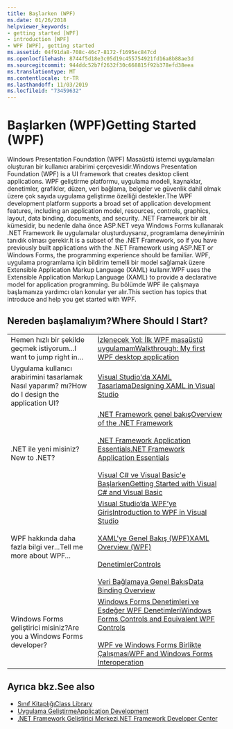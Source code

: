 ```yaml
---
title: Başlarken (WPF)
ms.date: 01/26/2018
helpviewer_keywords:
- getting started [WPF]
- introduction [WPF]
- WPF [WPF], getting started
ms.assetid: 04f91da8-708c-46c7-8172-f1695ec847cd
ms.openlocfilehash: 8744f5d18e3c05d19c455754921fd16a8b88ae3d
ms.sourcegitcommit: 944ddc52b7f2632f30c668815f92b378efd38eea
ms.translationtype: MT
ms.contentlocale: tr-TR
ms.lasthandoff: 11/03/2019
ms.locfileid: "73459632"
---
```

# <a name="getting-started-wpf"></a><span data-ttu-id="225b0-102">Başlarken (WPF)</span><span class="sxs-lookup"><span data-stu-id="225b0-102">Getting Started (WPF)</span></span>
<span data-ttu-id="225b0-103">Windows Presentation Foundation (WPF) Masaüstü istemci uygulamaları oluşturan bir kullanıcı arabirimi çerçevesidir.</span><span class="sxs-lookup"><span data-stu-id="225b0-103">Windows Presentation Foundation (WPF) is a UI framework that creates desktop client applications.</span></span> <span data-ttu-id="225b0-104">WPF geliştirme platformu, uygulama modeli, kaynaklar, denetimler, grafikler, düzen, veri bağlama, belgeler ve güvenlik dahil olmak üzere çok sayıda uygulama geliştirme özelliği destekler.</span><span class="sxs-lookup"><span data-stu-id="225b0-104">The WPF development platform supports a broad set of application development features, including an application model, resources, controls, graphics, layout, data binding, documents, and security.</span></span> <span data-ttu-id="225b0-105">.NET Framework bir alt kümesidir, bu nedenle daha önce ASP.NET veya Windows Forms kullanarak .NET Framework ile uygulamalar oluşturduysanız, programlama deneyiminin tanıdık olması gerekir.</span><span class="sxs-lookup"><span data-stu-id="225b0-105">It is a subset of the .NET Framework, so if you have previously built applications with the .NET Framework using ASP.NET or Windows Forms, the programming experience should be familiar.</span></span> <span data-ttu-id="225b0-106">WPF, uygulama programlama için bildirim temelli bir model sağlamak üzere Extensible Application Markup Language (XAML) kullanır.</span><span class="sxs-lookup"><span data-stu-id="225b0-106">WPF uses the Extensible Application Markup Language (XAML) to provide a declarative model for application programming.</span></span> <span data-ttu-id="225b0-107">Bu bölümde WPF ile çalışmaya başlamanıza yardımcı olan konular yer alır.</span><span class="sxs-lookup"><span data-stu-id="225b0-107">This section has topics that introduce and help you get started with WPF.</span></span>  
  
## <a name="where-should-i-start"></a><span data-ttu-id="225b0-108">Nereden başlamalıyım?</span><span class="sxs-lookup"><span data-stu-id="225b0-108">Where Should I Start?</span></span>  
  
|||  
|-|-|  
|<span data-ttu-id="225b0-109">Hemen hızlı bir şekilde geçmek istiyorum...</span><span class="sxs-lookup"><span data-stu-id="225b0-109">I want to jump right in…</span></span>|[<span data-ttu-id="225b0-110">İzlenecek Yol: İlk WPF masaüstü uygulamam</span><span class="sxs-lookup"><span data-stu-id="225b0-110">Walkthrough: My first WPF desktop application</span></span>](walkthrough-my-first-wpf-desktop-application.md)|  
|<span data-ttu-id="225b0-111">Uygulama kullanıcı arabirimini tasarlamak Nasıl yaparım? mı?</span><span class="sxs-lookup"><span data-stu-id="225b0-111">How do I design the application UI?</span></span>|[<span data-ttu-id="225b0-112">Visual Studio'da XAML Tasarlama</span><span class="sxs-lookup"><span data-stu-id="225b0-112">Designing XAML in Visual Studio</span></span>](/visualstudio/designers/designing-xaml-in-visual-studio)|  
|<span data-ttu-id="225b0-113">.NET ile yeni misiniz?</span><span class="sxs-lookup"><span data-stu-id="225b0-113">New to .NET?</span></span>|[<span data-ttu-id="225b0-114">.NET Framework genel bakış</span><span class="sxs-lookup"><span data-stu-id="225b0-114">Overview of the .NET Framework</span></span>](../../get-started/overview.md)<br /><br /> [<span data-ttu-id="225b0-115">.NET Framework Application Essentials</span><span class="sxs-lookup"><span data-stu-id="225b0-115">.NET Framework Application Essentials</span></span>](../../../standard/application-essentials.md)<br /><br /> [<span data-ttu-id="225b0-116">Visual C# ve Visual Basic'e Başlarken</span><span class="sxs-lookup"><span data-stu-id="225b0-116">Getting Started with Visual C# and Visual Basic</span></span>](/visualstudio/ide/quickstart-visual-basic-console)|  
|<span data-ttu-id="225b0-117">WPF hakkında daha fazla bilgi ver...</span><span class="sxs-lookup"><span data-stu-id="225b0-117">Tell me more about WPF…</span></span>|[<span data-ttu-id="225b0-118">Visual Studio’da WPF’ye Giriş</span><span class="sxs-lookup"><span data-stu-id="225b0-118">Introduction to WPF in Visual Studio</span></span>](introduction-to-wpf-in-vs.md)<br /><br /> [<span data-ttu-id="225b0-119">XAML'ye Genel Bakış (WPF)</span><span class="sxs-lookup"><span data-stu-id="225b0-119">XAML Overview (WPF)</span></span>](../advanced/xaml-overview-wpf.md)<br /><br /> [<span data-ttu-id="225b0-120">Denetimler</span><span class="sxs-lookup"><span data-stu-id="225b0-120">Controls</span></span>](../controls/index.md)<br /><br /> [<span data-ttu-id="225b0-121">Veri Bağlamaya Genel Bakış</span><span class="sxs-lookup"><span data-stu-id="225b0-121">Data Binding Overview</span></span>](../../../desktop-wpf/data/data-binding-overview.md)|  
|<span data-ttu-id="225b0-122">Windows Forms geliştirici misiniz?</span><span class="sxs-lookup"><span data-stu-id="225b0-122">Are you a Windows Forms developer?</span></span>|[<span data-ttu-id="225b0-123">Windows Forms Denetimleri ve Eşdeğer WPF Denetimleri</span><span class="sxs-lookup"><span data-stu-id="225b0-123">Windows Forms Controls and Equivalent WPF Controls</span></span>](../advanced/windows-forms-controls-and-equivalent-wpf-controls.md)<br /><br /> [<span data-ttu-id="225b0-124">WPF ve Windows Forms Birlikte Çalışması</span><span class="sxs-lookup"><span data-stu-id="225b0-124">WPF and Windows Forms Interoperation</span></span>](../advanced/wpf-and-windows-forms-interoperation.md)|  
  
## <a name="see-also"></a><span data-ttu-id="225b0-125">Ayrıca bkz.</span><span class="sxs-lookup"><span data-stu-id="225b0-125">See also</span></span>

- [<span data-ttu-id="225b0-126">Sınıf Kitaplığı</span><span class="sxs-lookup"><span data-stu-id="225b0-126">Class Library</span></span>](../class-library-wpf.md)
- [<span data-ttu-id="225b0-127">Uygulama Geliştirme</span><span class="sxs-lookup"><span data-stu-id="225b0-127">Application Development</span></span>](../app-development/index.md)
- [<span data-ttu-id="225b0-128">.NET Framework Geliştirici Merkezi</span><span class="sxs-lookup"><span data-stu-id="225b0-128">.NET Framework Developer Center</span></span>](https://www.microsoft.com/net)
